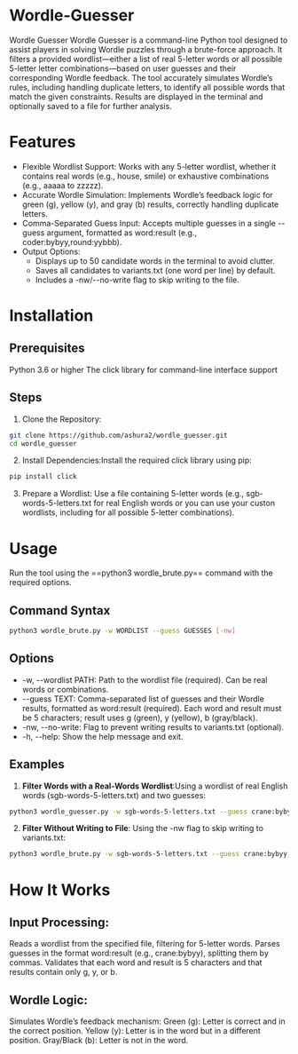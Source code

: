 # Wordle-Guesser

Wordle Guesser
Wordle Guesser is a command-line Python tool designed to assist players in solving Wordle puzzles through a brute-force approach. It filters a provided wordlist—either a list of real 5-letter words or all possible 5-letter letter combinations—based on user guesses and their corresponding Wordle feedback. The tool accurately simulates Wordle’s rules, including handling duplicate letters, to identify all possible words that match the given constraints. Results are displayed in the terminal and optionally saved to a file for further analysis.


# Features

- Flexible Wordlist Support: Works with any 5-letter wordlist, whether it contains real words (e.g., house, smile) or exhaustive combinations (e.g., aaaaa to zzzzz).
- Accurate Wordle Simulation: Implements Wordle’s feedback logic for green (g), yellow (y), and gray (b) results, correctly handling duplicate letters.
- Comma-Separated Guess Input: Accepts multiple guesses in a single --guess argument, formatted as word:result (e.g., coder:bybyy,round:yybbb).
- Output Options:
	- Displays up to 50 candidate words in the terminal to avoid clutter.
	- Saves all candidates to variants.txt (one word per line) by default.
	- Includes a -nw/--no-write flag to skip writing to the file.


# Installation

## Prerequisites

Python 3.6 or higher
The click library for command-line interface support

## Steps

1. Clone the Repository:
```bash
git clone https://github.com/ashura2/wordle_guesser.git
cd wordle_guesser
```

2. Install Dependencies:Install the required click library using pip:
```bash
pip install click
```

3. Prepare a Wordlist:
Use a file containing 5-letter words (e.g., sgb-words-5-letters.txt for real English words or you can use your custon wordlists, including for all possible 5-letter combinations).



# Usage

Run the tool using the ==python3 wordle_brute.py== command with the required options.

## Command Syntax

```bash
python3 wordle_brute.py -w WORDLIST --guess GUESSES [-nw]
```

## Options

- -w, --wordlist PATH: Path to the wordlist file (required). Can be real words or combinations.
- --guess TEXT: Comma-separated list of guesses and their Wordle results, formatted as word:result (required). Each word and result must be 5 characters; result uses g (green), y (yellow), b (gray/black).
- -nw, --no-write: Flag to prevent writing results to variants.txt (optional).
- -h, --help: Show the help message and exit.

## Examples

1. **Filter Words with a Real-Words Wordlist**:Using a wordlist of real English words (sgb-words-5-letters.txt) and two guesses:
```bash
python3 wordle_guesser.py -w sgb-words-5-letters.txt --guess crane:bybyy,round:ygbyb
```


2. **Filter Without Writing to File**: Using the -nw flag to skip writing to variants.txt:
```bash
python3 wordle_brute.py -w sgb-words-5-letters.txt --guess crane:bybyy,round:ygbyb -nw
```


# How It Works

## Input Processing:

Reads a wordlist from the specified file, filtering for 5-letter words.
Parses guesses in the format word:result (e.g., crane:bybyy), splitting them by commas.
Validates that each word and result is 5 characters and that results contain only g, y, or b.


## Wordle Logic:

Simulates Wordle’s feedback mechanism:
Green (g): Letter is correct and in the correct position.
Yellow (y): Letter is in the word but in a different position.
Gray/Black (b): Letter is not in the word.


